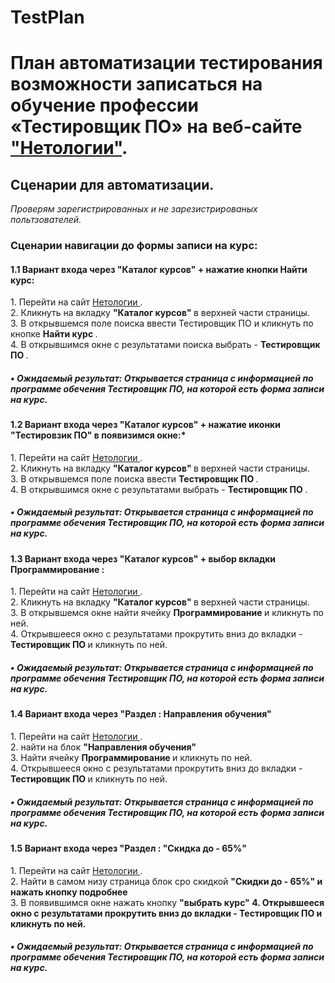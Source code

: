 # TestPlan
План автоматизации тестирования возможности записаться на обучение профессии «Тестировщик ПО» на веб-сайте ["Нетологии"](https://netology.ru/).
=======

 <h2> Сценарии для автоматизации. </h2>

*Проверям зарегистрированных и не зарезистрированых польтзователей.*



<h3> Сценарии навигации до формы записи на курс: </h3>
<h4> 1.1 Вариант входа через "Каталог курсов" + нажатие кнопки  Найти курс: </h4>  
  1. Перейти на сайт <a href="https://netology.ru"> Нетологии </a>. <br> 
  2. Кликнуть на вкладку  <strong> "Каталог курсов" </strong> в верхней части страницы. <br> 
  3. В открывшемся поле поиска ввести Тестировщик ПО и кликнуть по кнопке <strong> Hайти курс </strong>. <br> 
  4. В открывшимся окне с результатами поиска выбрать - <strong> Teстировщик ПО </strong>.  
 <h5> <span class="bold-dot">•</span> Ожидаемый результат: Открывается страница с информацией по программе обечения Тестировщик ПО, на которой есть форма записи на курс. </h5>

<h4> 1.2 Вариант входа через "Каталог курсов" + нажатие иконки "Тестировзик ПО" в появизимся окне:* </h4>
  1. Перейти на сайт <a href="https://netology.ru"> Нетологии </a>. <br>
  2. Кликнуть на вкладку <strong> "Каталог курсов" </strong> в верхней части страницы. <br>
  3. В открывшемся поле поиска ввести <strong>Тестировщик ПО </strong>. <br>
  4. В открывшимся окне с результатами  выбрать - <strong> Тестировщик ПО </strong>. <br>
<h5> <span class="bold-dot">•</span> Ожидаемый результат: Открывается страница с информацией по программе обечения Тестировщик ПО, на которой есть форма записи на курс.</h5>

<h4> 1.3 Вариант входа через "Каталог курсов" + выбор вкладки <strong> Программирование  </strong> : </h4>  
  1. Перейти на сайт <a href="https://netology.ru"> Нетологии </a>. <br> 
  2. Кликнуть на вкладку  <strong> "Каталог курсов" </strong> в верхней части страницы. <br> 
  3. В открывшемся окне найти ячейку <strong> Программирование </strong> и кликнуть по ней. <br> 
  4. Открывшееся окно с результатами прокрутить вниз до вкладки - <strong> Teстировщик ПО </strong> и кликнуть по ней.  
 <h5> <span class="bold-dot">•</span> Ожидаемый результат: Открывается страница с информацией по программе обечения Тестировщик ПО, на которой есть форма записи на курс. </h5>

<h4> 1.4 Вариант входа через <strong> "Раздел : Направления обучения" </strong> </h4>  
  1. Перейти на сайт <a href="https://netology.ru"> Нетологии </a>. <br> 
  2. найти на блок   <strong> "Направления обучения" </strong> <br> 
  3. Hайти ячейку <strong> Программирование </strong> и кликнуть по ней. <br> 
  4. Открывшееся окно с результатами прокрутить вниз до вкладки - <strong> Teстировщик ПО </strong> и кликнуть по ней.  
 <h5> <span class="bold-dot">•</span> Ожидаемый результат: Открывается страница с информацией по программе обечения Тестировщик ПО, на которой есть форма записи на курс. </h5>

<h4> 1.5 Вариант входа через <strong> "Раздел : "Скидка до - 65%" </strong> </h4>  
  1. Перейти на сайт <a href="https://netology.ru"> Нетологии </a>. <br> 
  2. Найти в самом низу страница блок сро скидкой  <strong> "Скидки до - 65%" и нажать кнопку <strong> подробнее </strong>  </strong> <br> 
  3. В появившимся окне нажать кнопку <strong> "выбрать курс"
  4. Открывшееся окно с результатами прокрутить вниз до вкладки - <strong> Teстировщик ПО </strong> и кликнуть по ней.  
 <h5> <span class="bold-dot">•</span> Ожидаемый результат: Открывается страница с информацией по программе обечения Тестировщик ПО, на которой есть форма записи на курс. </h5>
